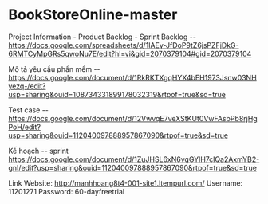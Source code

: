 # BookStoreOnline-master
Project Information - Product Backlog - Sprint Backlog -- https://docs.google.com/spreadsheets/d/1IAEy-JfDoP9tZ6jsPZFjDkG-6RMTCyMpGRs5qwoNu7E/edit?hl=vi&gid=2070379104#gid=2070379104

Mô tả yêu cầu phần mềm -- https://docs.google.com/document/d/1RkRKTXgqHYX4bEH1973Jsnw03NHyezq-/edit?usp=sharing&ouid=108734331899178032319&rtpof=true&sd=true

Test case -- https://docs.google.com/document/d/12VwvqE7veXStKUt0VwFAsbPb8rjHgPoH/edit?usp=sharing&ouid=112040097888957867090&rtpof=true&sd=true

Kế hoạch -- sprint https://docs.google.com/document/d/1ZuJHSL6xN6vqGYlH7clQa2AxmYB2-gnI/edit?usp=sharing&ouid=112040097888957867090&rtpof=true&sd=true

Link Website: http://manhhoang8t4-001-site1.ltempurl.com/
Username: 11201271
Password: 60-dayfreetrial
